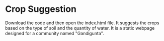 # Crop Suggestion
Download the code and then open the index.html file.
It suggests the crops based on the type of soil and the quantity of water.
It is a static webpage designed for a community named "Gandigunta".
